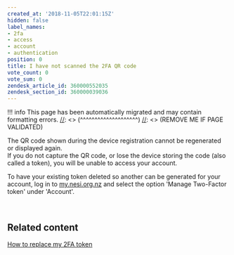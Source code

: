```yaml
---
created_at: '2018-11-05T22:01:15Z'
hidden: false
label_names:
- 2fa
- access
- account
- authentication
position: 0
title: I have not scanned the 2FA QR code
vote_count: 0
vote_sum: 0
zendesk_article_id: 360000552035
zendesk_section_id: 360000039036
---
```




[//]: <> (REMOVE ME IF PAGE VALIDATED)
[//]: <> (vvvvvvvvvvvvvvvvvvvv)
!!! info
    This page has been automatically migrated and may contain formatting errors.
[//]: <> (^^^^^^^^^^^^^^^^^^^^)
[//]: <> (REMOVE ME IF PAGE VALIDATED)

<p>The QR code shown during the device registration cannot be regenerated or displayed again. <br>If you do not capture the QR code, or lose the device storing the code (also called a token), you will be unable to access your account. </p>
<p>To have your existing token deleted so another can be generated for your account, log in to <a href="https://my.nesi.org.nz" target="_blank" rel="noopener">my.nesi.org.nz</a> and select the option 'Manage Two-Factor token' under 'Account'.</p>
<p> </p>
<h2>Related content</h2>
<p><a href="https://support.nesi.org.nz/hc/en-gb/articles/360000684635">How to replace my 2FA token</a></p>
<p> </p>